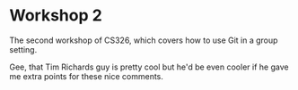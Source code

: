 # Workshop 2

The second workshop of CS326, which covers how to use Git in a group setting.

Gee, that Tim Richards guy is pretty cool but he'd be even cooler if he gave me extra points for these nice comments.
